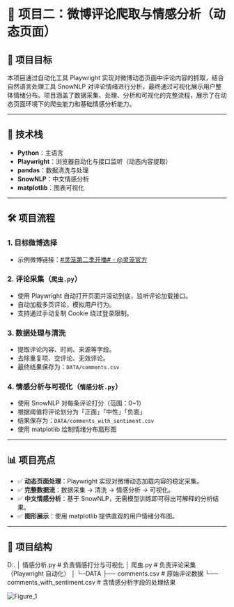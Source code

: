 # 💬 项目二：微博评论爬取与情感分析（动态页面）

## 🎯 项目目标

本项目通过自动化工具 Playwright 实现对微博动态页面中评论内容的抓取，结合自然语言处理工具 SnowNLP 对评论情绪进行分析，最终通过可视化展示用户整体情绪分布。项目涵盖了数据采集、处理、分析和可视化的完整流程，展示了在动态页面环境下的爬虫能力和基础情感分析能力。

---

## 🧰 技术栈

- **Python**：主语言
- **Playwright**：浏览器自动化与接口监听（动态内容提取）
- **pandas**：数据清洗与处理
- **SnowNLP**：中文情感分析
- **matplotlib**：图表可视化

---

## 🛠️ 项目流程

### 1. 目标微博选择

- 示例微博链接：[#灵笼第二季开播# - @灵笼官方](https://weibo.com/6169991913/Pt7VwbdaJ#comment)

### 2. 评论采集（`爬虫.py`）

- 使用 Playwright 自动打开页面并滚动到底，监听评论加载接口。
- 自动加载多页评论，模拟用户行为。
- 支持通过手动复制 Cookie 绕过登录限制。

### 3. 数据处理与清洗

- 提取评论内容、时间、来源等字段。
- 去除重复项、空评论、无效评论。
- 最终结果保存为：`DATA/comments.csv`

### 4. 情感分析与可视化（`情感分析.py`）

- 使用 SnowNLP 对每条评论打分（范围：0~1）
- 根据阈值将评论划分为「正面」「中性」「负面」
- 结果保存为：`DATA/comments_with_sentiment.csv`
- 使用 matplotlib 绘制情绪分布扇形图

---

## 📊 项目亮点

- ✅ **动态页面处理**：Playwright 实现对微博动态加载内容的稳定采集。
- ✅ **完整数据流**：数据采集 → 清洗 → 情感分析 → 可视化。
- ✅ **中文情感分析**：基于 SnowNLP，无需模型训练即可得出可解释的分析结果。
- ✅ **图形展示**：使用 matplotlib 提供直观的用户情绪分布图。

---

## 📁 项目结构

D:.
│ 情感分析.py # 负责情感打分与可视化
│ 爬虫.py # 负责评论采集（Playwright 自动化）
│
└─DATA
├── comments.csv # 原始评论数据
└── comments_with_sentiment.csv # 含情感分析字段的处理结果

![Figure_1](https://github.com/user-attachments/assets/b72befff-c4b7-4ba5-a62f-3445375a2238)

